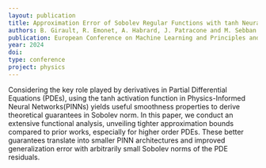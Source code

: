 ```yaml
---
layout: publication
title: Approximation Error of Sobolev Regular Functions with tanh Neural Networks - Theoretical Impact on PINNs
authors: B. Girault, R. Emonet, A. Habrard, J. Patracone and M. Sebban
publication: European Conference on Machine Learning and Principles and Practice of Knowledge Discovery in Databases (ECML PKDD)
year: 2024
doi:
type: conference
project: physics
---
```



Considering the key role played by derivatives in Partial Differential Equations (PDEs), using the tanh activation function in Physics-Informed Neural Networks(PINNs) yields useful smoothness properties to derive theoretical guarantees in Sobolev norm. In this paper, we conduct an extensive functional analysis, unveiling tighter approximation bounds compared to prior works, especially for higher order PDEs. These better guarantees translate into smaller PINN architectures and improved generalization error with arbitrarily small Sobolev norms of the PDE residuals. 

